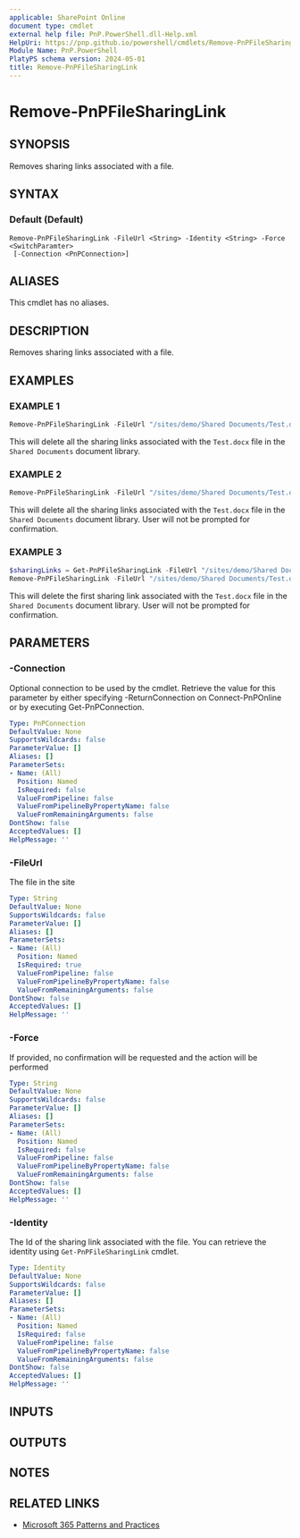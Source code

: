 ```yaml
---
applicable: SharePoint Online
document type: cmdlet
external help file: PnP.PowerShell.dll-Help.xml
HelpUri: https://pnp.github.io/powershell/cmdlets/Remove-PnPFileSharingLink.html
Module Name: PnP.PowerShell
PlatyPS schema version: 2024-05-01
title: Remove-PnPFileSharingLink
---
```


# Remove-PnPFileSharingLink

## SYNOPSIS

Removes sharing links associated with a file.

## SYNTAX

### Default (Default)

```
Remove-PnPFileSharingLink -FileUrl <String> -Identity <String> -Force <SwitchParamter>
 [-Connection <PnPConnection>]
```

## ALIASES

This cmdlet has no aliases.

## DESCRIPTION

Removes sharing links associated with a file.

## EXAMPLES

### EXAMPLE 1

```powershell
Remove-PnPFileSharingLink -FileUrl "/sites/demo/Shared Documents/Test.docx"
```

This will delete all the sharing links associated with the `Test.docx` file in the `Shared Documents` document library.

### EXAMPLE 2

```powershell
Remove-PnPFileSharingLink -FileUrl "/sites/demo/Shared Documents/Test.docx" -Force
```

This will delete all the sharing links associated with the `Test.docx` file in the `Shared Documents` document library. User will not be prompted for confirmation.

### EXAMPLE 3

```powershell
$sharingLinks = Get-PnPFileSharingLink -FileUrl "/sites/demo/Shared Documents/Test.docx"
Remove-PnPFileSharingLink -FileUrl "/sites/demo/Shared Documents/Test.docx" -Identity $sharingLinks[0].Id -Force
```

This will delete the first sharing link associated with the `Test.docx` file in the `Shared Documents` document library. User will not be prompted for confirmation.

## PARAMETERS

### -Connection

Optional connection to be used by the cmdlet. Retrieve the value for this parameter by either specifying -ReturnConnection on Connect-PnPOnline or by executing Get-PnPConnection.

```yaml
Type: PnPConnection
DefaultValue: None
SupportsWildcards: false
ParameterValue: []
Aliases: []
ParameterSets:
- Name: (All)
  Position: Named
  IsRequired: false
  ValueFromPipeline: false
  ValueFromPipelineByPropertyName: false
  ValueFromRemainingArguments: false
DontShow: false
AcceptedValues: []
HelpMessage: ''
```

### -FileUrl

The file in the site

```yaml
Type: String
DefaultValue: None
SupportsWildcards: false
ParameterValue: []
Aliases: []
ParameterSets:
- Name: (All)
  Position: Named
  IsRequired: true
  ValueFromPipeline: false
  ValueFromPipelineByPropertyName: false
  ValueFromRemainingArguments: false
DontShow: false
AcceptedValues: []
HelpMessage: ''
```

### -Force

If provided, no confirmation will be requested and the action will be performed

```yaml
Type: String
DefaultValue: None
SupportsWildcards: false
ParameterValue: []
Aliases: []
ParameterSets:
- Name: (All)
  Position: Named
  IsRequired: false
  ValueFromPipeline: false
  ValueFromPipelineByPropertyName: false
  ValueFromRemainingArguments: false
DontShow: false
AcceptedValues: []
HelpMessage: ''
```

### -Identity

The Id of the sharing link associated with the file.
You can retrieve the identity using `Get-PnPFileSharingLink` cmdlet.

```yaml
Type: Identity
DefaultValue: None
SupportsWildcards: false
ParameterValue: []
Aliases: []
ParameterSets:
- Name: (All)
  Position: Named
  IsRequired: false
  ValueFromPipeline: false
  ValueFromPipelineByPropertyName: false
  ValueFromRemainingArguments: false
DontShow: false
AcceptedValues: []
HelpMessage: ''
```

## INPUTS

## OUTPUTS

## NOTES

## RELATED LINKS

- [Microsoft 365 Patterns and Practices](https://aka.ms/m365pnp)
